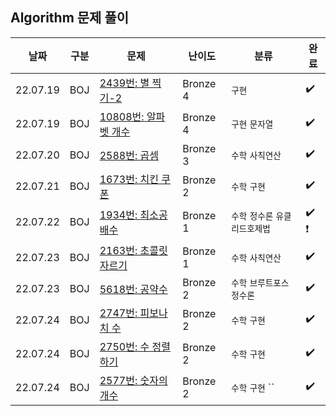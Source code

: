 ## Algorithm 문제 풀이

| 날짜 | 구분 | 문제   | 난이도 | 분류 | 완료 |
|---------------------------------- |---------------|---------------|---------------|----------------|-----------|
| 22.07.19       | BOJ        | [2439번: 별 찍기-2](https://www.acmicpc.net/problem/2439) | Bronze 4 | `구현` | :heavy_check_mark: |
| 22.07.19       | BOJ        | [10808번: 알파벳 개수](https://www.acmicpc.net/problem/10808) | Bronze 4 | `구현` `문자열` | :heavy_check_mark: |
| 22.07.20       | BOJ        | [2588번: 곱셈](https://www.acmicpc.net/problem/2588) | Bronze 3 | `수학` `사칙연산` | :heavy_check_mark: |
| 22.07.21       | BOJ        | [1673번: 치킨 쿠폰](https://www.acmicpc.net/problem/1673) | Bronze 2 | `수학` `구현` | :heavy_check_mark: |
| 22.07.22       | BOJ        | [1934번: 최소공배수](https://www.acmicpc.net/problem/1934) | Bronze 1 | `수학` `정수론` `유클리드호제법` | :heavy_check_mark:  :heavy_exclamation_mark: |
| 22.07.23       | BOJ        | [2163번: 초콜릿 자르기](https://www.acmicpc.net/problem/2163) | Bronze 1 | `수학` `사칙연산` | :heavy_check_mark: |
| 22.07.23       | BOJ        | [5618번: 공약수](https://www.acmicpc.net/problem/5618) | Bronze 2 | `수학` `브루트포스` `정수론` | :heavy_check_mark: |
| 22.07.24       | BOJ        | [2747번: 피보나치 수](https://www.acmicpc.net/problem/2747) | Bronze 2 | `수학` `구현` | :heavy_check_mark: |
| 22.07.24       | BOJ        | [2750번: 수 정렬하기](https://www.acmicpc.net/problem/2750) | Bronze 2 | `수학` `구현` | :heavy_check_mark: |
| 22.07.24       | BOJ        | [2577번: 숫자의 개수](https://www.acmicpc.net/problem/2577) | Bronze 2 | `수학` `구현` `` | :heavy_check_mark: |
